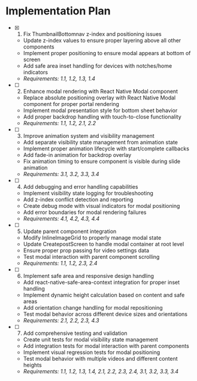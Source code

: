 # Implementation Plan

- [x] 1. Fix ThumbnailBottomnav z-index and positioning issues



  - Update z-index values to ensure proper layering above all other components
  - Implement proper positioning to ensure modal appears at bottom of screen
  - Add safe area inset handling for devices with notches/home indicators
  - _Requirements: 1.1, 1.2, 1.3, 1.4_

- [ ] 2. Enhance modal rendering with React Native Modal component
  - Replace absolute positioning overlay with React Native Modal component for proper portal rendering
  - Implement modal presentation style for bottom sheet behavior
  - Add proper backdrop handling with touch-to-close functionality
  - _Requirements: 1.1, 1.2, 2.1, 2.2_

- [ ] 3. Improve animation system and visibility management
  - Add separate visibility state management from animation state
  - Implement proper animation lifecycle with start/complete callbacks
  - Add fade-in animation for backdrop overlay
  - Fix animation timing to ensure component is visible during slide animation
  - _Requirements: 3.1, 3.2, 3.3, 3.4_

- [ ] 4. Add debugging and error handling capabilities
  - Implement visibility state logging for troubleshooting
  - Add z-index conflict detection and reporting
  - Create debug mode with visual indicators for modal positioning
  - Add error boundaries for modal rendering failures
  - _Requirements: 4.1, 4.2, 4.3, 4.4_

- [ ] 5. Update parent component integration
  - Modify InlineImageGrid to properly manage modal state
  - Update CreatepostScreen to handle modal container at root level
  - Ensure proper prop passing for video settings data
  - Test modal interaction with parent component scrolling
  - _Requirements: 1.1, 1.2, 2.3, 2.4_

- [ ] 6. Implement safe area and responsive design handling
  - Add react-native-safe-area-context integration for proper inset handling
  - Implement dynamic height calculation based on content and safe areas
  - Add orientation change handling for modal repositioning
  - Test modal behavior across different device sizes and orientations
  - _Requirements: 2.1, 2.2, 2.3, 4.3_

- [ ] 7. Add comprehensive testing and validation
  - Create unit tests for modal visibility state management
  - Add integration tests for modal interaction with parent components
  - Implement visual regression tests for modal positioning
  - Test modal behavior with multiple videos and different content heights
  - _Requirements: 1.1, 1.2, 1.3, 1.4, 2.1, 2.2, 2.3, 2.4, 3.1, 3.2, 3.3, 3.4_